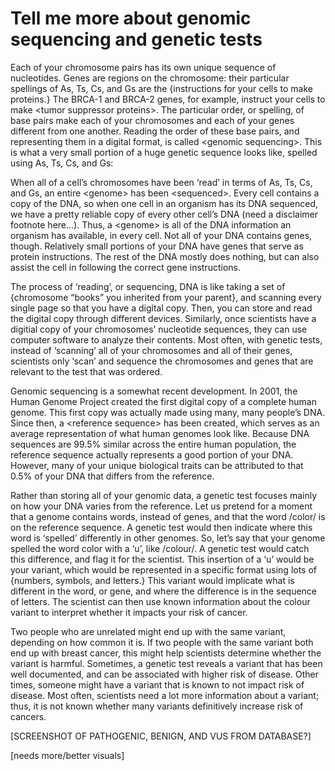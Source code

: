 # Tell me more about genomic sequencing and genetic tests

Each of your chromosome pairs has its own unique sequence of nucleotides. Genes are regions on the chromosome: their particular spellings of As, Ts, Cs, and Gs are the {instructions for your cells to make proteins.} The BRCA-1 and BRCA-2 genes, for example, instruct your cells to make &lt;tumor suppressor proteins&gt;. The particular order, or spelling, of base pairs make each of your chromosomes and each of your genes different from one another. Reading the order of these base pairs, and representing them in a digital format, is called &lt;genomic sequencing&gt;. This is what a very small portion of a huge genetic sequence looks like, spelled using As, Ts, Cs, and Gs:

When all of a cell’s chromosomes have been ‘read’ in terms of As, Ts, Cs, and Gs, an entire &lt;genome&gt; has been &lt;sequenced&gt;. Every cell contains a copy of the DNA, so when one cell in an organism has its DNA sequenced, we have a pretty reliable copy of every other cell’s DNA \(need a disclaimer footnote here...\). Thus, a &lt;genome&gt; is all of the DNA information an organism has available, in every cell. Not all of your DNA contains genes, though. Relatively small portions of your DNA have genes that serve as protein instructions. The rest of the DNA mostly does nothing, but can also assist the cell in following the correct gene instructions.

The process of ‘reading’, or sequencing, DNA is like taking a set of {chromosome “books” you inherited from your parent}, and scanning every single page so that you have a digital copy. Then, you can store and read the digital copy through different devices. Similarly, once scientists have a digitial copy of your chromosomes’ nucleotide sequences, they can use computer software to analyze their contents. Most often, with genetic tests, instead of ‘scanning’ all of your chromosomes and all of their genes, scientists only ‘scan’ and sequence the chromosomes and genes that are relevant to the test that was ordered.

Genomic sequencing is a somewhat recent development. In 2001, the Human Genome Project created the first digital copy of a complete human genome. This first copy was actually made using many, many people’s DNA. Since then, a &lt;reference sequence&gt; has been created, which serves as an average representation of what human genomes look like. Because DNA sequences are 99.5% similar across the entire human population, the reference sequence actually represents a good portion of your DNA. However, many of your unique biological traits can be attributed to that 0.5% of your DNA that differs from the reference.

Rather than storing all of your genomic data, a genetic test focuses mainly on how your DNA varies from the reference. Let us pretend for a moment that a genome contains words, instead of genes, and that the word /color/ is on the reference sequence. A genetic test would then indicate where this word is ‘spelled’ differently in other genomes. So, let’s say that your genome spelled the word color with a ‘u’, like /colour/. A genetic test would catch this difference, and flag it for the scientist. This insertion of a ‘u’ would be your variant, which would be represented in a specific format using lots of {numbers, symbols, and letters.} This variant would implicate what is different in the word, or gene, and where the difference is in the sequence of letters. The scientist can then use known information about the colour variant to interpret whether it impacts your risk of cancer.

Two people who are unrelated might end up with the same variant, depending on how common it is. If two people with the same variant both end up with breast cancer, this might help scientists determine whether the variant is harmful. Sometimes, a genetic test reveals a variant that has been well documented, and can be associated with higher risk of disease. Other times, someone might have a variant that is known to not impact risk of disease. Most often, scientists need a lot more information about a variant; thus, it is not known whether many variants definitively increase risk of cancers.

\[SCREENSHOT OF PATHOGENIC, BENIGN, AND VUS FROM DATABASE?\]

\[needs more/better visuals\]


